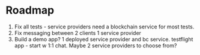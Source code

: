 # Roadmap

1. Fix all tests - service providers need a blockchain service for most tests.
2. Fix messaging between 2 clients 1 service provider
3. Build a demo app? 1 deployed service provider and bc service. testflight app - start w 1:1 chat.
Maybe 2 service providers to choose from?
